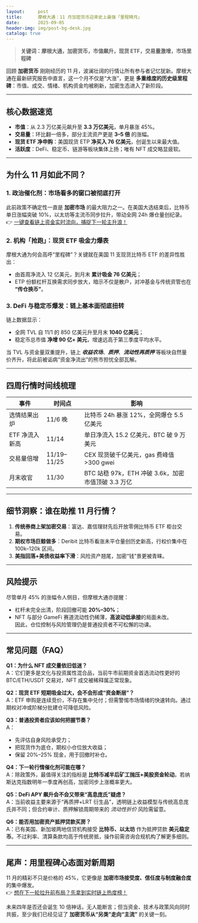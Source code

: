 ```yaml
---
layout:     post
title:      摩根大通：11 月加密货币迎来史上最强「里程碑月」
date:       2025-09-05
header-img: img/post-bg-desk.jpg
catalog: true
---
```


> **关键词：摩根大通，加密货币，市值飙升，现货 ETF，交易量激增，市场里程碑**

回顾 **加密货币** 刚刚经历的 11 月，波澜壮阔的行情让所有参与者记忆犹新。摩根大通在最新研究报告中直言，这一个月不仅是“大涨”，更是 **多重维度的历史级里程碑**：市值、成交、情绪、机构资金均被刷新，加密生态进入了新阶段。

---

## 核心数据速览

- **市值**：从 2.3 万亿美元飙升至 **3.3 万亿美元**，单月暴涨 45%。  
- **交易量**：环比翻一倍多，部分主流资产更是 **3–5 倍** 的涨幅。  
- **现货 ETF 净申购**：美国现货 ETP **净买入 76 亿美元**，创诞生以来最大值。  
- **活跃度**：DeFi、稳定币、链游等板块集体上扬；唯有 NFT 成交略显疲软。

---

## 为什么 11 月如此不同？

### 1. 政治催化剂：市场看多的窗口被彻底打开
此前政策不确定性一直是 **加密市场** 的最大阻力之一。在美国大选结束后，比特币单日涨幅突破 10%，以太坊等主流币同步拉升，带动全网 24h 爆仓量创纪录。  
👉 [一键查看链上资金实时流向，捕捉下一轮主升浪！](https://okxdog.com/)

### 2. 机构「抢跑」：现货 ETF 吸金力爆表
摩根大通为何会高呼“里程碑”？关键就在美国 11 支现货比特币 ETF 的差异性胜出：  
- 由首周净流入 12 亿美元，到月末 **累计吸金 76 亿美元**；  
- ETP 份额杠杆互换需求同步放大，暗示不仅是散户，对冲基金与传统资管也在 **“传仓换币”**。  

### 3. DeFi 与稳定币爆发：链上基本面彻底扭转
链上数据显示：  
- 全网 TVL 自 11/1 的 850 亿美元升至月末 **1040 亿美元**；  
- 稳定币总市值 **净增 90 亿+ 美元**，增速远高于第三季度平均水平。  

当 TVL 与资金量双重提升，链上 ***收益农场***、***质押***、***流动性再质押*** 等板块自然量价齐升，将此前被诟病“资金净流出”的熊市担忧全部瓦解。

---

## 四周行情时间线梳理

| 事件 | 时间点 | 影响 |
|---|---|---|
| 选情结果出炉 | 11/6 晚 | 比特币 24h 暴涨 12%，全网爆仓 5.5 亿美元 |
| ETF 净流入新高 | 11/14 | 单日净流入 15.2 亿美元，BTC 破 9 万美元 |
| 交易量倍增 | 11/19–11/25 | CEX 现货破千亿美元，gas 费峰值 >300 gwei |
| 月末收官 | 11/30 | BTC 站稳 97k，ETH 冲破 3.6k，加密市值顶破 3.3 万亿 |

---

## 细节洞察：谁在助推 11 月行情？

1. **传统券商上架加密交易**：富达、嘉信理财先后开放零佣比特币 ETF 柜台交易。  
2. **期权市场巨鲸做多**：Deribit 比特币看涨未平仓量创历史新高，行权价集中在 100k–120k 区间。  
3. **美指回落+美债收益率下滑**：风险资产翘尾，加密“钱”景更被青睐。  

---

## 风险提示

尽管单月 45% 的涨幅令人侧目，但摩根大通亦提醒：  
- 杠杆未完全出清，阶段回撤可能 **20%–30%**；  
- NFT 与部分 GameFi 赛道流动性仍稀薄，**高波动低承接**的局面未改。  
因此，仓位控制与风险管理仍是普通投资者不可松懈的功课。

---

## 常见问题（FAQ）

**Q1：为什么 NFT 成交量依旧低迷？**  
A：它们更多是文化与投资属性混合品，当前牛市前期资金首选流动性更好的 BTC/ETH/USDT 交易对，NFT 成交被稀释属正常现象。

**Q2：现货 ETF 短期吸金过大，会不会形成“资金断层”？**  
A：ETF 申购是连续竞价，不存在集中兑付；但需警惕市场情绪的快速转向。通过期权对冲或阶梯分批建仓可降低风险。

**Q3：普通投资者应该如何把握节奏？**  
A：  
- 先评估自身风险承受力；  
- 把现货作为底仓，期权小仓位放大收益；  
- 保留 20%–25% 现金，用于回撤时补仓。

**Q4：下一轮行情催化剂可能在哪？**  
A：除政策外，最值得关注的指标是 **比特币减半后矿工抛压+美股资金轮动**。若纳斯达克指数明年一季度再创高，加密同步上涨概率更大。

**Q5：DeFi APY 飙升会不会又带来“高息庞氏”疑虑？**  
A：当前收益主要来源于“再质押+LRT 衍生品”，透明链上收益模型与传统高息庞氏并不同；但合约审计、质押解锁周期带来的 *流动性折价* 风险需留意。

**Q6：能否用加密资产抵押贷款买房？**  
A：已有美国、新加坡两地信贷机构接受 **比特币、以太坊** 作为抵押贷款 **美元稳定币**。不过利率、清算条款均高于传统房抵，操作前需咨询合规机构了解更多细则。

---

## 尾声：用里程碑心态面对新周期

11 月的精彩不只是价格的 45%，它更像是 **加密市场接受度、信任度与制度融合度** 的集中爆发。  
👉 [想在下一轮拉升前布局？先拿到实时链上热度榜！](https://okxdog.com/)

未来四年是否还会诞生 10 倍神话，无人能断言；但当资金、技术与政策风向同时共振，至少我们已经见证了 **加密货币从“另类”走向“主流”** 的关键一刻。